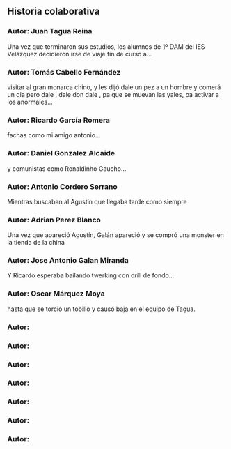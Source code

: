 ﻿## Historia colaborativa

### Autor: Juan Tagua Reina
Una vez que terminaron sus estudios, los alumnos de 1º DAM del IES Velázquez decidieron irse de viaje fin de curso a...

### Autor:  Tomás Cabello Fernández
visitar al gran monarca chino, y les dijó  dale un pez a un hombre y comerá un dia pero dale , dale don dale , pa que se muevan las yales, pa activar a los anormales...

### Autor: Ricardo García Romera 
fachas como mi amigo antonio...


### Autor: Daniel Gonzalez Alcaide
y comunistas como Ronaldinho Gaucho...


### Autor: Antonio Cordero Serrano
Mientras buscaban al Agustin que llegaba tarde como siempre


### Autor: Adrian Perez Blanco
Una vez que apareció Agustín, Galán apareció y se compró una monster
en la tienda de la china 

### Autor: Jose Antonio Galan Miranda
Y Ricardo esperaba bailando twerking con drill de fondo...

### Autor: Oscar Márquez Moya
hasta que se torció un tobillo y causó baja en el equipo de Tagua. 

### Autor: 


### Autor: 


### Autor: 


### Autor: 


### Autor: 


### Autor:


### Autor: 
